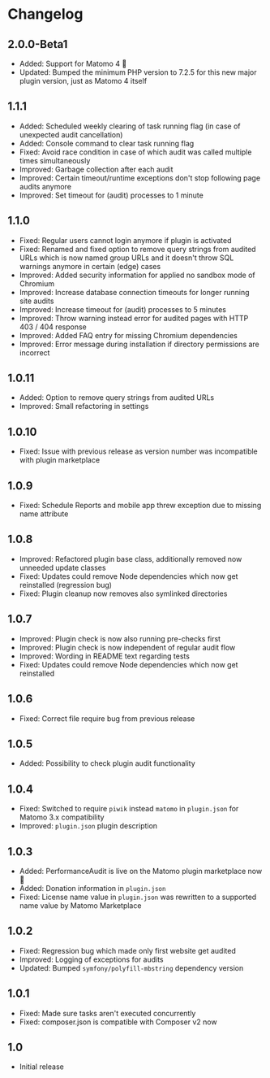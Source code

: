 # Changelog
## 2.0.0-Beta1
- Added: Support for Matomo 4 🎉
- Updated: Bumped the minimum PHP version to 7.2.5 for this new major plugin version, just as Matomo 4 itself

## 1.1.1
- Added: Scheduled weekly clearing of task running flag (in case of unexpected audit cancellation)
- Added: Console command to clear task running flag
- Fixed: Avoid race condition in case of which audit was called multiple times simultaneously
- Improved: Garbage collection after each audit
- Improved: Certain timeout/runtime exceptions don't stop following page audits anymore
- Improved: Set timeout for (audit) processes to 1 minute

## 1.1.0
- Fixed: Regular users cannot login anymore if plugin is activated
- Fixed: Renamed and fixed option to remove query strings from audited URLs which is now named group URLs and it doesn't throw SQL warnings anymore in certain (edge) cases
- Improved: Added security information for applied no sandbox mode of Chromium
- Improved: Increase database connection timeouts for longer running site audits
- Improved: Increase timeout for (audit) processes to 5 minutes
- Improved: Throw warning instead error for audited pages with HTTP 403 / 404 response
- Improved: Added FAQ entry for missing Chromium dependencies
- Improved: Error message during installation if directory permissions are incorrect

## 1.0.11
- Added: Option to remove query strings from audited URLs
- Improved: Small refactoring in settings

## 1.0.10
- Fixed: Issue with previous release as version number was incompatible with plugin marketplace

## 1.0.9
- Fixed: Schedule Reports and mobile app threw exception due to missing name attribute

## 1.0.8
- Improved: Refactored plugin base class, additionally removed now unneeded update classes
- Fixed: Updates could remove Node dependencies which now get reinstalled (regression bug)
- Fixed: Plugin cleanup now removes also symlinked directories

## 1.0.7
- Improved: Plugin check is now also running pre-checks first
- Improved: Plugin check is now independent of regular audit flow
- Improved: Wording in README text regarding tests
- Fixed: Updates could remove Node dependencies which now get reinstalled

## 1.0.6
- Fixed: Correct file require bug from previous release

## 1.0.5
- Added: Possibility to check plugin audit functionality

## 1.0.4
- Fixed: Switched to require `piwik` instead `matomo` in `plugin.json` for Matomo 3.x compatibility
- Improved: `plugin.json` plugin description

## 1.0.3
- Added: PerformanceAudit is live on the Matomo plugin marketplace now 🎉
- Added: Donation information in `plugin.json`
- Fixed: License name value in `plugin.json` was rewritten to a supported name value by Matomo Marketplace

## 1.0.2
- Fixed: Regression bug which made only first website get audited
- Improved: Logging of exceptions for audits
- Updated: Bumped `symfony/polyfill-mbstring` dependency version

## 1.0.1
- Fixed: Made sure tasks aren't executed concurrently
- Fixed: composer.json is compatible with Composer v2 now

## 1.0
- Initial release
